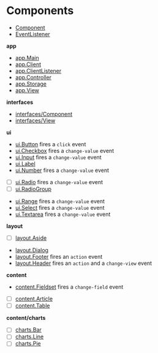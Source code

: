 
# Components

- [Component](/components/Component.go)
- [EventListener](/components/EventListener.go)

**app**

- [app.Main](/components/app/Main.go)
- [app.Client](/components/app/Client.go)
- [app.ClientListener](/components/app/ClientListener.go)
- [app.Controller](/components/app/Controller.go)
- [app.Storage](/components/app/Storage.go)
- [app.View](/components/app/View.go)

**interfaces**

- [interfaces/Component](/components/interfaces/Component.go)
- [interfaces/View](/components/interfaces/View.go)

**ui**

- [ui.Button](/components/ui/Button.go) fires a `click` event
- [ui.Checkbox](/components/ui/Checkbox.go) fires a `change-value` event
- [ui.Input](/components/ui/Input.go) fires a `change-value` event
- [ui.Label](/components/ui/Label.go)
- [ui.Number](/components/ui/Number.go) fires a `change-value` event
- [ ] [ui.Radio](/components/ui/Radio.go) fires a `change-value` event
- [ ] [ui.RadioGroup](/components/ui/RadioGroup.go)
- [ui.Range](/components/ui/Range.go) fires a `change-value` event
- [ui.Select](/components/ui/Select.go) fires a `change-value` event
- [ui.Textarea](/components/ui/Textarea.go) fires a `change-value` event

**layout**

- [ ] [layout.Aside](/components/layout/Aside.go)
- [layout.Dialog](/components/layout/Dialog.go)
- [layout.Footer](/components/layout/Footer.go) fires an `action` event
- [layout.Header](/components/layout/Header.go) fires an `action` and a `change-view` event

**content**

- [content.Fieldset](/components/content/Fieldset.go) fires a `change-field` event
- [ ] [content.Article](/components/content/Article.go)
- [ ] [content.Table](/components/content/Table.go)

**content/charts**

- [ ] [charts.Bar](/components/content/charts/Bar.go)
- [ ] [charts.Line](/components/content/charts/Line.go)
- [ ] [charts.Pie](/components/content/charts/Pie.go)
